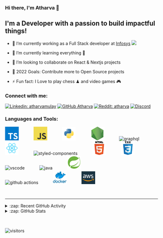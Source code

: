 ### Hi there, I'm Atharva 👋

## I'm a Developer with a passion to build impactful things!

-   🔭 I’m currently working as a Full Stack developer at [Infosys](https://www.infosys.com/) <img src="https://media.giphy.com/media/WUlplcMpOCEmTGBtBW/giphy.gif" width="30">

-   🌱 I’m currently learning everything 🤣
-   👯 I’m looking to collaborate on React & Nextjs projects
-   🥅 2022 Goals: Contribute more to Open Source projects
-   ⚡ Fun fact: I Love to play chess ♟ and video games 🎮

### Connect with me:

[![Linkedin: atharvamulay](https://img.shields.io/badge/-atharvamulay-blue?style=flat-square&logo=Linkedin&logoColor=white&link=https://www.linkedin.com/in/atharvamulay/)][linkedin] [![GitHub Atharva](https://img.shields.io/github/followers/Atharva21?label=follow&style=social)][github] [![Reddit: atharva](https://img.shields.io/badge/-atharvamulay-FF4500?style=flat-square&logo=reddit&logoColor=white&link=https://www.reddit.com/user/CarMysterious3132)][reddit] [![Discord](https://img.shields.io/discord/762306474797039647?logo=Discord&logoColor=%2342b3f5&label=Tobi's%20Crib&style=flat-square)](https://discord.gg/4dgQfqBNAU)

### Languages and Tools:

<img src="https://raw.githubusercontent.com/github/explore/80688e429a7d4ef2fca1e82350fe8e3517d3494d/topics/typescript/typescript.png" alt="typescript" width="45" style="padding-right:45px;" /> <img src="https://raw.githubusercontent.com/github/explore/80688e429a7d4ef2fca1e82350fe8e3517d3494d/topics/javascript/javascript.png" alt="javascript" width="45" style="padding-right:45px;" /> <img src="https://raw.githubusercontent.com/github/explore/80688e429a7d4ef2fca1e82350fe8e3517d3494d/topics/python/python.png" alt="python" width="45" style="padding-right:45px;" /> <img src="https://raw.githubusercontent.com/github/explore/80688e429a7d4ef2fca1e82350fe8e3517d3494d/topics/nodejs/nodejs.png" alt="node" width="45" style="padding-right:45px;" /> <img src="https://upload.wikimedia.org/wikipedia/commons/thumb/1/17/GraphQL_Logo.svg/2048px-GraphQL_Logo.svg.png" alt="graphql" width="45" style="padding-right:45px;" /> <img src="https://raw.githubusercontent.com/github/explore/80688e429a7d4ef2fca1e82350fe8e3517d3494d/topics/react/react.png" alt="reactjs" width="45" style="padding-right:45px;" /> <img src="https://avatars.githubusercontent.com/u/20658825?s=200&v=4" alt="styled-components" width="45" style="padding-right:45px;" /> <img src="https://raw.githubusercontent.com/github/explore/80688e429a7d4ef2fca1e82350fe8e3517d3494d/topics/html/html.png" alt="html" width="45" style="padding-right:45px;" /> <img src="https://raw.githubusercontent.com/github/explore/80688e429a7d4ef2fca1e82350fe8e3517d3494d/topics/css/css.png" alt="css" width="45" style="padding-right:45px;" /> <img src="https://upload.wikimedia.org/wikipedia/commons/thumb/9/9a/Visual_Studio_Code_1.35_icon.svg/2048px-Visual_Studio_Code_1.35_icon.svg.png" alt="vscode" width="45" style="padding-right:45px;" /> <img src="https://cdn4.iconfinder.com/data/icons/logos-and-brands/512/181_Java_logo_logos-512.png#gh-dark-mode-only" alt="java" width="45" style="padding-right:45px;" /> <img src="https://raw.githubusercontent.com/github/explore/80688e429a7d4ef2fca1e82350fe8e3517d3494d/topics/spring-boot/spring-boot.png" alt="spring-boot" width="45" style="padding-right:45px;" />
<br> <img src="https://res.cloudinary.com/practicaldev/image/fetch/s--2mFgk66y--/c_limit,f_auto,fl_progressive,q_80,w_375/https://dev-to-uploads.s3.amazonaws.com/uploads/badge/badge_image/78/github-actions-runner-up-badge.png" alt="github actions" width="45" style="padding-right:45px;" /> <img src="https://raw.githubusercontent.com/github/explore/80688e429a7d4ef2fca1e82350fe8e3517d3494d/topics/docker/docker.png" alt="docker" width="45" style="padding-right:45px;" /> <img src="./img/aws-logo.png#gh-dark-mode-only" alt="aws" width="45" style="padding-right:45px;" />

<br>

---

<details>
  <summary>:zap: Recent GitHub Activity</summary>
  
<!--START_SECTION:activity-->
1. ❗️ Closed issue [#6](https://github.com/Atharva21/cdk-poc/issues/6) in [Atharva21/cdk-poc](https://github.com/Atharva21/cdk-poc)
2. 🗣 Commented on [#6](https://github.com/Atharva21/cdk-poc/issues/6) in [Atharva21/cdk-poc](https://github.com/Atharva21/cdk-poc)
3. ❗️ Opened issue [#6](https://github.com/Atharva21/cdk-poc/issues/6) in [Atharva21/cdk-poc](https://github.com/Atharva21/cdk-poc)
4. ❗️ Closed issue [#4](https://github.com/Atharva21/cdk-poc/issues/4) in [Atharva21/cdk-poc](https://github.com/Atharva21/cdk-poc)
5. 🗣 Commented on [#4](https://github.com/Atharva21/cdk-poc/issues/4) in [Atharva21/cdk-poc](https://github.com/Atharva21/cdk-poc)
<!--END_SECTION:activity-->

</details>

<details>
  <summary>:zap: GitHub Stats</summary>

![github-stats](https://github-readme-stats.vercel.app/api?username=Atharva21&show_icons=true&hide_border=true#gh-light-mode-only)
![github-stats](https://github-readme-stats.vercel.app/api?username=Atharva21&show_icons=true&hide_border=true&theme=dark#gh-dark-mode-only)

  <!-- <img alt="Atharva21 github stats" src="https://github-readme-stats.vercel.app/api?username=Atharva21&show_icons=true&hide_border=true#gh-light-mode-only" />
  <img alt="Atharva21 github stats" src="https://github-readme-stats.vercel.app/api?username=Atharva21&show_icons=true&hide_border=true&theme=dark#gh-dark-mode-only" /> -->

</details>

<!-- 👇 top languages -->
<!-- <br>
<img align="left" alt="Atharva21 github stats" src="https://github-readme-stats.vercel.app/api/top-langs/?username=Atharva21" /> -->
<br>
<br>

![visitors](https://komarev.com/ghpvc/?username=Atharva21&color=brightgreen)

[linkedin]: https://www.linkedin.com/in/atharvamulay/
[github]: https://github.com/Atharva21
[reddit]: https://www.reddit.com/user/CarMysterious3132
[discord]: https://discord.gg/4dgQfqBNAU
